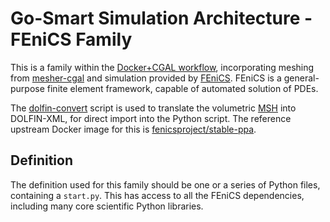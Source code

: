 # Go-Smart Simulation Architecture - FEniCS Family

This is a family within the [Docker+CGAL
workflow](overview.md#dockercgal-workflow), incorporating meshing from
[mesher-cgal](https://go-smart.github.io/gssf/tools/mesher-cgal/) and simulation provided by
[FEniCS](http://fenicsproject.org/). FEniCS is a general-purpose finite element
framework, capable of automated solution of PDEs.

The
[dolfin-convert](https://github.com/FEniCS/dolfin/blob/master/scripts/dolfin-convert/dolfin-convert)
script is used to translate the volumetric [MSH](http://gmsh.info) into
DOLFIN-XML, for direct import into the Python script. The reference upstream Docker
image for this is
[fenicsproject/stable-ppa](https://bitbucket.org/fenics-project/docker).

## Definition

The definition used for this family should be one or a series of Python files,
containing a `start.py`. This has access to all the FEniCS dependencies,
including many core scientific Python libraries.

